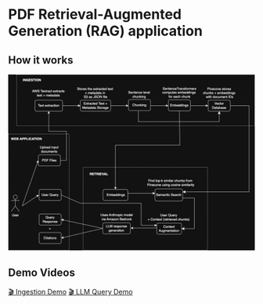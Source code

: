 # PDF Retrieval-Augmented Generation (RAG) application

## How it works

![Architecture Diagram](RAG_app_architecture_diagram.jpg)

## Demo Videos

[🎬 Ingestion Demo](Ingestion_Demo.mp4)
[🎬 LLM Query Demo](LLM_Query_Demo.mp4)

